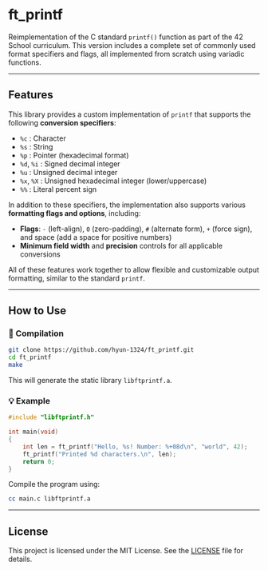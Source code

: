 # ft_printf

Reimplementation of the C standard `printf()` function as part of the 42 School curriculum. This version includes a complete set of commonly used format specifiers and flags, all implemented from scratch using variadic functions.

---

## Features

This library provides a custom implementation of `printf` that supports the following **conversion specifiers**:

- `%c` : Character
- `%s` : String
- `%p` : Pointer (hexadecimal format)
- `%d`, `%i` : Signed decimal integer
- `%u` : Unsigned decimal integer
- `%x`, `%X` : Unsigned hexadecimal integer (lower/uppercase)
- `%%` : Literal percent sign

In addition to these specifiers, the implementation also supports various **formatting flags and options**, including:

- **Flags**: `-` (left-align), `0` (zero-padding), `#` (alternate form), `+` (force sign), and space (add a space for positive numbers)
- **Minimum field width** and **precision** controls for all applicable conversions

All of these features work together to allow flexible and customizable output formatting, similar to the standard `printf`.

---

## How to Use

### 🔧 Compilation

```bash
git clone https://github.com/hyun-1324/ft_printf.git
cd ft_printf
make
```

This will generate the static library `libftprintf.a`.

### 💡 Example

```c
#include "libftprintf.h"

int main(void)
{
    int len = ft_printf("Hello, %s! Number: %+08d\n", "world", 42);
    ft_printf("Printed %d characters.\n", len);
    return 0;
}
```

Compile the program using:

```bash
cc main.c libftprintf.a
```

---

## License

This project is licensed under the MIT License.
See the [LICENSE](./LICENSE) file for details.
